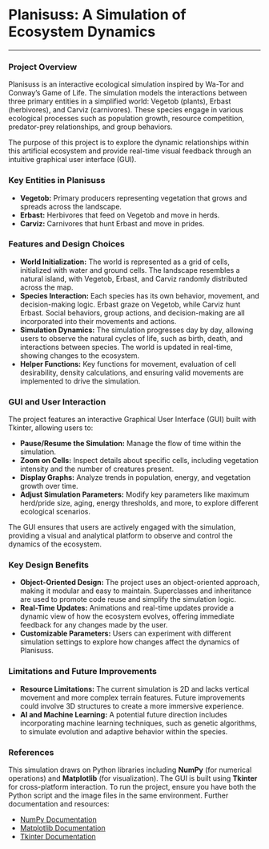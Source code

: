 # Planisuss: A Simulation of Ecosystem Dynamics
---
### Project Overview
Planisuss is an interactive ecological simulation inspired by Wa-Tor and Conway’s Game of Life. The simulation models the interactions between three primary entities in a simplified world: Vegetob (plants), Erbast (herbivores), and Carviz (carnivores). These species engage in various ecological processes such as population growth, resource competition, predator-prey relationships, and group behaviors.

The purpose of this project is to explore the dynamic relationships within this artificial ecosystem and provide real-time visual feedback through an intuitive graphical user interface (GUI).

### Key Entities in Planisuss
- **Vegetob:** Primary producers representing vegetation that grows and spreads across the landscape.
- **Erbast:** Herbivores that feed on Vegetob and move in herds.
- **Carviz:** Carnivores that hunt Erbast and move in prides.

### Features and Design Choices
- **World Initialization:** The world is represented as a grid of cells, initialized with water and ground cells. The landscape resembles a natural island, with Vegetob, Erbast, and Carviz randomly distributed across the map.
- **Species Interaction:** Each species has its own behavior, movement, and decision-making logic. Erbast graze on Vegetob, while Carviz hunt Erbast. Social behaviors, group actions, and decision-making are all incorporated into their movements and actions.
- **Simulation Dynamics:** The simulation progresses day by day, allowing users to observe the natural cycles of life, such as birth, death, and interactions between species. The world is updated in real-time, showing changes to the ecosystem.
- **Helper Functions:** Key functions for movement, evaluation of cell desirability, density calculations, and ensuring valid movements are implemented to drive the simulation.

### GUI and User Interaction
The project features an interactive Graphical User Interface (GUI) built with Tkinter, allowing users to:

- **Pause/Resume the Simulation:** Manage the flow of time within the simulation.
- **Zoom on Cells:** Inspect details about specific cells, including vegetation intensity and the number of creatures present.
- **Display Graphs:** Analyze trends in population, energy, and vegetation growth over time.
- **Adjust Simulation Parameters:** Modify key parameters like maximum herd/pride size, aging, energy thresholds, and more, to explore different ecological scenarios.
  
The GUI ensures that users are actively engaged with the simulation, providing a visual and analytical platform to observe and control the dynamics of the ecosystem.

### Key Design Benefits
- **Object-Oriented Design:** The project uses an object-oriented approach, making it modular and easy to maintain. Superclasses and inheritance are used to promote code reuse and simplify the simulation logic.
- **Real-Time Updates:** Animations and real-time updates provide a dynamic view of how the ecosystem evolves, offering immediate feedback for any changes made by the user.
- **Customizable Parameters:** Users can experiment with different simulation settings to explore how changes affect the dynamics of Planisuss.

### Limitations and Future Improvements
- **Resource Limitations:** The current simulation is 2D and lacks vertical movement and more complex terrain features. Future improvements could involve 3D structures to create a more immersive experience.
- **AI and Machine Learning:** A potential future direction includes incorporating machine learning techniques, such as genetic algorithms, to simulate evolution and adaptive behavior within the species.

### References
This simulation draws on Python libraries including **NumPy** (for numerical operations) and **Matplotlib** (for visualization). The GUI is built using **Tkinter** for cross-platform interaction. To run the project, ensure you have both the Python script and the image files in the same environment. Further documentation and resources:

- [NumPy Documentation](https://numpy.org/doc/stable/)
- [Matplotlib Documentation](https://matplotlib.org/stable/index.html)
- [Tkinter Documentation](https://docs.python.org/3/library/tk.html)
